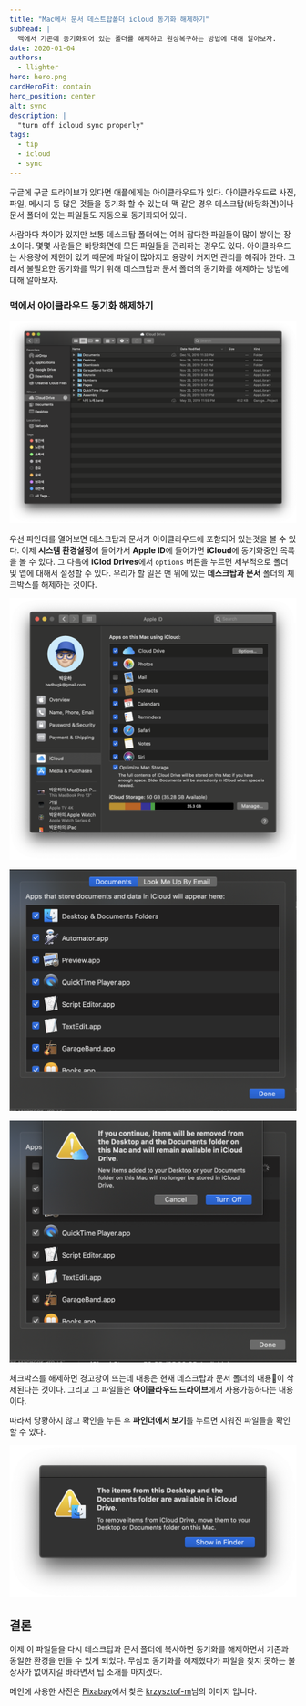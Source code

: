 ```yaml
---
title: "Mac에서 문서 데스트탑폴더 icloud 동기화 해제하기"
subhead: |
  맥에서 기존에 동기화되어 있는 폴더를 해제하고 원상복구하는 방법에 대해 알아보자.
date: 2020-01-04
authors:
  - llighter
hero: hero.png
cardHeroFit: contain
hero_position: center
alt: sync
description: |
  "turn off icloud sync properly"
tags:
  - tip
  - icloud
  - sync
---
```


구글에 구글 드라이브가 있다면 애플에게는 아이클라우드가 있다. 아이클라우드로 사진, 파일, 메시지 등 많은 것들을 동기화 할 수 있는데 맥 같은 경우 데스크탑(바탕화면)이나 문서 폴더에 있는 파일들도 자동으로 동기화되어 있다. 

사람마다 차이가 있지만 보통 데스크탑 폴더에는 여러 잡다한 파일들이 많이 쌓이는 장소이다. 몇몇 사람들은 바탕화면에 모든 파일들을 관리하는 경우도 있다. 아이클라우드는 사용량에 제한이 있기 때문에 파일이 많아지고 용량이 커지면 관리를 해줘야 한다. 그래서 불필요한 동기화를 막기 위해 데스크탑과 문서 폴더의 동기화를 해제하는 방법에 대해 알아보자.

### 맥에서 아이클라우드 동기화 해제하기

![image](1-icloud-sync.png)

우선 파인더를 열어보면 데스크탑과 문서가 아이클라우드에 포함되어 있는것을 볼 수 있다.
이제 **시스템 환경설정**에 들어가서 **Apple ID**에 들어가면 **iCloud**에 동기화중인 목록을 볼 수 있다. 그 다음에 **iClod Drives**에서 `options` 버튼을 누르면 세부적으로 폴더 및 앱에 대해서 설정할 수 있다.
우리가 할 일은 맨 위에 있는 **데스크탑과 문서** 폴더의 체크박스를 해제하는 것이다.

![image](2-icloud-setting.png)

![image](3-list-of-sync.png)

![image](4-turn-off-sync.png)

체크박스를 해제하면 경고창이 뜨는데 내용은 현재 데스크탑과 문서 폴더의 내용이 삭제된다는 것이다. 그리고 그 파일들은 **아이클라우드 드라이브**에서 사용가능하다는 내용이다.

따라서 당황하지 않고 확인을 누른 후 **파인더에서 보기**를 누르면 지워진 파일들을 확인 할 수 있다.

![image](5-alert.png)


## 결론 

이제 이 파일들을 다시 데스크탑과 문서 폴더에 복사하면 동기화를 해제하면서 기존과 동일한 환경을 만들 수 있게 되었다.
무심코 동기화를 해제했다가 파일을 찾지 못하는 불상사가 없어지길 바라면서 팁 소개를 마치겠다.

메인에 사용한 사진은 <a href="https://pixabay.com/ko/?utm_source=link-attribution&amp;utm_medium=referral&amp;utm_campaign=image&amp;utm_content=3314296">Pixabay</a>에서 찾은 <a href="https://pixabay.com/ko/users/krzysztof-m-1363864/?utm_source=link-attribution&amp;utm_medium=referral&amp;utm_campaign=image&amp;utm_content=3314296">krzysztof-m</a>님의 이미지 입니다.


